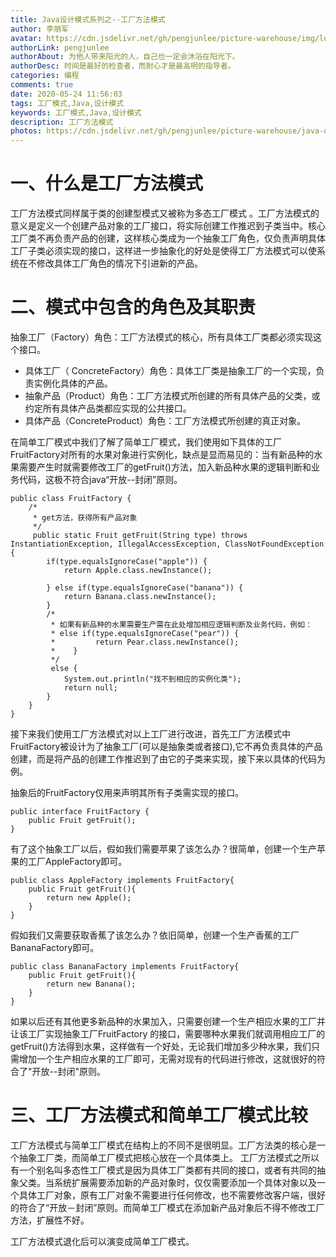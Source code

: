 ```yaml
---
title: Java设计模式系列之--工厂方法模式
author: 李朋军
avatar: https://cdn.jsdelivr.net/gh/pengjunlee/picture-warehouse/img/logo.jpg
authorLink: pengjunlee
authorAbout: 为他人带来阳光的人，自己也一定会沐浴在阳光下。
authorDesc: 时间是最好的检查者，而耐心才是最高明的指导者。
categories: 编程
comments: true
date: 2020-05-24 11:56:03
tags: 工厂模式,Java,设计模式
keywords: 工厂模式,Java,设计模式
description: 工厂方法模式
photos: https://cdn.jsdelivr.net/gh/pengjunlee/picture-warehouse/java-design-pattern/design-pattern24.png
---
```

# 一、什么是工厂方法模式

工厂方法模式同样属于类的创建型模式又被称为多态工厂模式 。工厂方法模式的意义是定义一个创建产品对象的工厂接口，将实际创建工作推迟到子类当中。核心工厂类不再负责产品的创建，这样核心类成为一个抽象工厂角色，仅负责声明具体工厂子类必须实现的接口，这样进一步抽象化的好处是使得工厂方法模式可以使系统在不修改具体工厂角色的情况下引进新的产品。 

# 二、模式中包含的角色及其职责

抽象工厂（Factory）角色：工厂方法模式的核心，所有具体工厂类都必须实现这个接口。

- 具体工厂（ ConcreteFactory）角色：具体工厂类是抽象工厂的一个实现，负责实例化具体的产品。
- 抽象产品（Product）角色：工厂方法模式所创建的所有具体产品的父类，或约定所有具体产品类都应实现的公共接口。
- 具体产品（ConcreteProduct）角色：工厂方法模式所创建的真正对象。

在简单工厂模式中我们了解了简单工厂模式，我们使用如下具体的工厂FruitFactory对所有的水果对象进行实例化，缺点是显而易见的：当有新品种的水果需要产生时就需要修改工厂的getFruit()方法，加入新品种水果的逻辑判断和业务代码，这极不符合java“开放--封闭”原则。 

	public class FruitFactory {
	    /*
	     * get方法，获得所有产品对象
	     */
	     public static Fruit getFruit(String type) throws InstantiationException, IllegalAccessException, ClassNotFoundException {
	        if(type.equalsIgnoreCase("apple")) {
	            return Apple.class.newInstance();
	            
	        } else if(type.equalsIgnoreCase("banana")) {
	            return Banana.class.newInstance();
	        } 
	        /*
	         * 如果有新品种的水果需要生产需在此处增加相应逻辑判断及业务代码，例如：
	         * else if(type.equalsIgnoreCase("pear")) {
	         *         return Pear.class.newInstance();
	         *    } 
	         */
	         else {
	            System.out.println("找不到相应的实例化类");
	            return null;
	        }
	    }
	}

接下来我们使用工厂方法模式对以上工厂进行改进，首先工厂方法模式中FruitFactory被设计为了抽象工厂(可以是抽象类或者接口),它不再负责具体的产品创建，而是将产品的创建工作推迟到了由它的子类来实现，接下来以具体的代码为例。

抽象后的FruitFactory仅用来声明其所有子类需实现的接口。

	public interface FruitFactory {
	    public Fruit getFruit();
	}
有了这个抽象工厂以后，假如我们需要苹果了该怎么办？很简单，创建一个生产苹果的工厂AppleFactory即可。

	public class AppleFactory implements FruitFactory{
	    public Fruit getFruit(){
	        return new Apple();
	    }
	}

假如我们又需要获取香蕉了该怎么办？依旧简单，创建一个生产香蕉的工厂BananaFactory即可。

	public class BananaFactory implements FruitFactory{
	    public Fruit getFruit(){
	        return new Banana();
	    }
	}

如果以后还有其他更多新品种的水果加入，只需要创建一个生产相应水果的工厂并让该工厂实现抽象工厂FruitFactory 的接口，需要哪种水果我们就调用相应工厂的getFruit()方法得到水果，这样做有一个好处，无论我们增加多少种水果，我们只需增加一个生产相应水果的工厂即可，无需对现有的代码进行修改，这就很好的符合了"开放--封闭"原则。

# 三、工厂方法模式和简单工厂模式比较
工厂方法模式与简单工厂模式在结构上的不同不是很明显。工厂方法类的核心是一个抽象工厂类，而简单工厂模式把核心放在一个具体类上。 工厂方法模式之所以有一个别名叫多态性工厂模式是因为具体工厂类都有共同的接口，或者有共同的抽象父类。当系统扩展需要添加新的产品对象时，仅仅需要添加一个具体对象以及一个具体工厂对象，原有工厂对象不需要进行任何修改，也不需要修改客户端，很好的符合了“开放－封闭”原则。而简单工厂模式在添加新产品对象后不得不修改工厂方法，扩展性不好。

工厂方法模式退化后可以演变成简单工厂模式。   